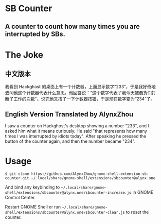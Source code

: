 SB Counter
==========

A counter to count how many times you are interrupted by SBs.
-------------------------------------------------------------

# The Joke

## 中文版本

我看到 Hackghost 的桌面上有一个计数器，上面显示数字“233”，于是我好奇地去问他这个计数器代表什么意思。他回答说：“这个数字代表了我今天被蠢货们打断了工作的次数”。说完他又按了一下计数器按钮，于是现在数字变为“234”了。

## English Version Translated by AlynxZhou

I saw a counter on Hackghost's desktop showing a number "233", and I asked him what it means curiously. He said "that represents how many times I was interrupted by idiots today". After speaking he pressed the button of the counter again, and then the number became "234".

# Usage

```
$ git clone https://github.com/AlynxZhou/gnome-shell-extension-sb-counter.git ~/.local/share/gnome-shell/extensions/sbcounter@alynx.one
```

And bind any keybinding to `~/.local/share/gnome-shell/extensions/sbcounter@alynx.one/sbcounter-increase.js` in GNOME Control Center.

Restart GNOME Shell or run `~/.local/share/gnome-shell/extensions/sbcounter@alynx.one/sbcounter-clear.js` to reset the counter.
